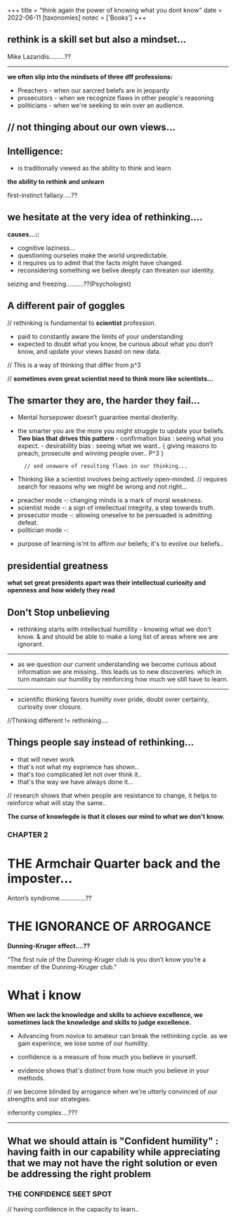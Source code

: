 +++
title = "think again the power of knowing what you dont know"
date = 2022-06-11
[taxonomies]
notec = ['Books']
+++

## rethink is a skill set but also a mindset...

Mike Lazaridis.........??



-----------------------
**we often slip into the mindsets of three dff professions:**

- Preachers - when our sarcred belefs are in jeopardy
- prosecutors - when we recognize flaws in other people's reasoning
- politicians - when we're seeking to win over an audience.

// not thinging about our own views...
-----------------------



## Intelligence:

* is traditionally viewed as the ability to think and learn

**the ability to rethink and unlearn** 


first-instinct fallacy.....??


## we hesitate at the very idea of rethinking....

**causes...::**
* cognitive laziness...
* questioning ourseles make the world unpredictable.
* it requires us to admit that the facts might have changed.
* reconsidering something we belive deeply can threaten our identity.


seizing and freezing..........??(Psychologist)


## A different pair of goggles

// rethinking is fundamental to **scientist** profession.

* paid to constantly aware the limits of your understanding
* expected to doubt what you know, be curious about what you don’t know, and update your views based on new data.

// This is a way of thinking that differ from p^3


// **sometimes even great scientist need to think more like scientists...**


## The smarter they are, the harder they fail...

* Mental horsepower doesn’t guarantee mental dexterity.
* the smarter you are the more you might struggle to update your beliefs.
		**Two bias that drives this pattern**
		- confirmation bias : seeing what you expect.
		- desirability bias : seeing what we want..
		{ giving reasons to preach, prosecute and winning people over.. P^3 }
		
		// and unaware of resulting flaws in our thinking...
		

* Thinking like a scientist involves being actively open-minded.
// requires search for reasons why we might be wrong and not right...


 - preacher mode -: changing minds is a mark of moral weakness.
 - scientist mode -: a sign of intellectual integrity, a step towards truth.
 - prosecutor mode -: allowing oneselve to be persuaded is admitting defeat.
 - politician mode -: 
   
   

* purpose of learning is'nt to affirm our beliefs; it's to evolve our beliefs..


## presidential greatness 
**what set great presidents apart was their intellectual curiosity and openness and how widely they read**

## Don't Stop unbelieving

* rethinking starts with intellectual humillity - knowing what we don't know. & and should be able to make a long list of areas where we are ignorant.


-----------------------------
* as we question our current understanding we become curious about information we are missing.. this leads us to new discoveries. which in turn maintain our humility by reinforcing how much we still have to learn.
-----------------------------


* scientific thinking favors humilty over pride, doubt ovrer certainty, curiosity over closure.

//Thinking different != rethinking....


## Things people say instead of rethinking...

* that will never work
* that's not what my exprience has shown..
* that's too complicated let not over think it..
* that's the way we have always done it...


// research shows that when people are resistance to change, it helps to reinforce what will stay the same..


**The curse of knowlegde is that it closes our mind to what we don't know.**


### CHAPTER 2 
# THE Armchair Quarter back and the imposter...


Anton’s syndrome...............??



# THE IGNORANCE OF ARROGANCE

**Dunning-Kruger effect....??**

“The first rule of the Dunning-Kruger club is you don’t know you’re a member of the Dunning-Kruger club."


# What i know

 **When we lack the knowledge and skills to achieve excellence, we sometimes lack the knowledge and skills to judge excellence.**
* Advancing from novice to amateur can break the rethinking cycle. as we gain experince, we lose some of our humility. 

* confidence is a measure of how much you believe in yourself.
* evidence shows that's distinct from how much you believe in your methods.

// we become blinded by arrogance when we're utterly convinced of our strengths and our strategies.

inferiority complex....???

-------------------
What we should attain is **"Confident humility"** : having faith in our capability while appreciating that we may not have the right solution or even be addressing the right problem
-------------------

 ### THE CONFIDENCE SEET SPOT
 
 // having confidence in the capacity to learn..
